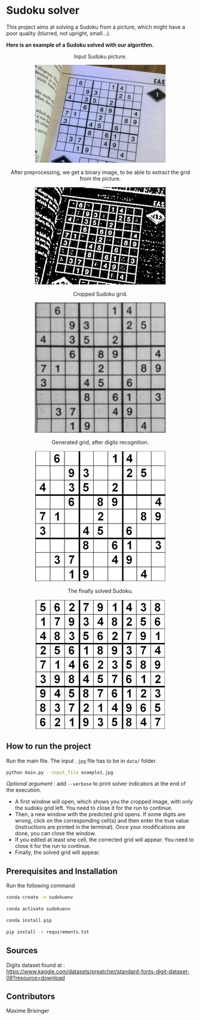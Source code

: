 # Sudoku solver
This project aims at solving a Sudoku from a picture, which might have a poor quality (blurred, not upright, small...).

**Here is an example of a Sudoku solved with our algorithm.**

<div align="center"> Input Sudoku picture.
</div>
<p align="center">
    <img src="data/readme_example/original.jpg" alt="drawing" width="350"/>
</p>

<div align="center"> After preprocessing, we get a binary image, to be able to extract the grid from the picture.
</div>
<p align="center">
    <img src="data/readme_example/binary.jpg" alt="drawing" width="350"/>
</p>

<div align="center"> Cropped Sudoku grid.
</div>
<p align="center">
    <img src="data/readme_example/crop.jpg" alt="drawing" width="350"/>
</p>


<div align="center"> Generated grid, after digits recognition.
</div>
<p align="center">
    <img src="data/readme_example/predict.jpg" alt="drawing" width="350"/>
</p>

<div align="center"> The finally solved Sudoku.
</div>
<p align="center">
    <img src="data/readme_example/solve.jpg" alt="drawing" width="350"/>
</p>





## <a name="ref" /> How to run the project 
Run the main file. The input `.jpg` file has to be in `data/` folder.
```bash
python main.py --input_file example1.jpg
```
*Optional argument* : add `--verbose` to print solver indicators at the end of the execution.


* A first window will open, which shows you the cropped image, with only the sudoku grid left. You need to close it for the run to continue.
* Then, a new window with the predicted grid opens. If some digits are wrong, click on the corresponding cell(s) and then enter the true value (instructions are printed in the terminal). Once your modifications are done, you can close the window.
* If you edited at least one cell, the corrected grid will appear. You need to close it for the run to continue.
* Finally, the solved grid will appear.

## Prerequisites and Installation
Run the following command
```bash
conda create -n sudokuenv
```
```bash
conda activate sudokuenv
```
```bash
conda install pip
```
```bash
pip install -r requirements.txt
```

## Sources
Digits dataset found at : https://www.kaggle.com/datasets/preatcher/standard-fonts-digit-dataset-09?resource=download

## Contributors
Maxime Brisinger